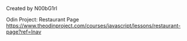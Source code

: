 Created by N00bG1rl

Odin Project: Restaurant Page https://www.theodinproject.com/courses/javascript/lessons/restaurant-page?ref=lnav